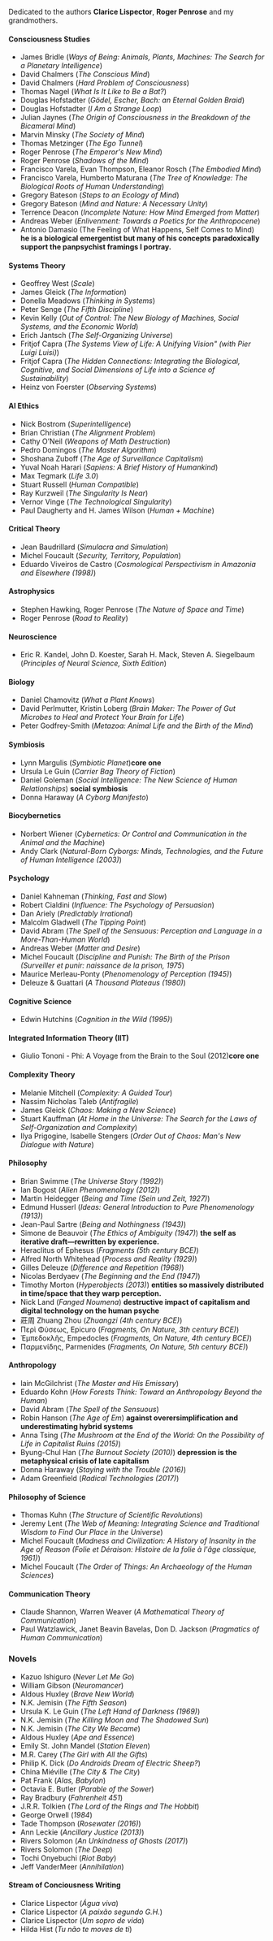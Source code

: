 Dedicated to the authors **Clarice Lispector**, **Roger Penrose** and my grandmothers.

#### Consciousness Studies

* James Bridle (*Ways of Being: Animals, Plants, Machines: The Search for a Planetary Intelligence*)
* David Chalmers (*The Conscious Mind*)
* David Chalmers (*Hard Problem of Consciousness*)
* Thomas Nagel (*What Is It Like to Be a Bat?*)
* Douglas Hofstadter (*Gödel, Escher, Bach: an Eternal Golden Braid*)
* Douglas Hofstadter (*I Am a Strange Loop*)
* Julian Jaynes (*The Origin of Consciousness in the Breakdown of the Bicameral Mind*)
* Marvin Minsky (*The Society of Mind*)
* Thomas Metzinger (*The Ego Tunnel*)
* Roger Penrose (*The Emperor's New Mind*)
* Roger Penrose (*Shadows of the Mind*)
* Francisco Varela, Evan Thompson, Eleanor Rosch (*The Embodied Mind*)
* Francisco Varela, Humberto Maturana (*The Tree of Knowledge: The Biological Roots of Human Understanding*)
* Gregory Bateson (*Steps to an Ecology of Mind*)
* Gregory Bateson (*Mind and Nature: A Necessary Unity*)
* Terrence Deacon (*Incomplete Nature: How Mind Emerged from Matter*)
* Andreas Weber (*Enlivenment: Towards a Poetics for the Anthropocene*)
* Antonio Damasio (The Feeling of What Happens, Self Comes to Mind) **he is a biological emergentist but many of his concepts paradoxically support the panpsychist framings I portray.**

#### Systems Theory
* Geoffrey West (*Scale*)
* James Gleick (*The Information*)
* Donella Meadows (*Thinking in Systems*)
* Peter Senge (*The Fifth Discipline*)
* Kevin Kelly (*Out of Control: The New Biology of Machines, Social Systems, and the Economic World*)
* Erich Jantsch (*The Self-Organizing Universe*)
* Fritjof Capra (*The Systems View of Life: A Unifying Vision" (with Pier Luigi Luisi)*)
* Fritjof Capra (*The Hidden Connections: Integrating the Biological, Cognitive, and Social Dimensions of Life into a Science of Sustainability*)
* Heinz von Foerster (*Observing Systems*)

#### AI Ethics
* Nick Bostrom (*Superintelligence*)
* Brian Christian (*The Alignment Problem*)
* Cathy O’Neil (*Weapons of Math Destruction*)
* Pedro Domingos (*The Master Algorithm*)
* Shoshana Zuboff (*The Age of Surveillance Capitalism*)
* Yuval Noah Harari (*Sapiens: A Brief History of Humankind*)
* Max Tegmark (*Life 3.0*)
* Stuart Russell (*Human Compatible*)
* Ray Kurzweil (*The Singularity Is Near*)
* Vernor Vinge (*The Technological Singularity*)
* Paul Daugherty and H. James Wilson (*Human + Machine*)

#### Critical Theory
* Jean Baudrillard (*Simulacra and Simulation*)
* Michel Foucault (*Security, Territory, Population*)
* Eduardo Viveiros de Castro (*Cosmological Perspectivism in Amazonia and Elsewhere (1998)*)

#### Astrophysics
* Stephen Hawking, Roger Penrose (*The Nature of Space and Time*)
* Roger Penrose (*Road to Reality*)

#### Neuroscience 

* Eric R. Kandel, John D. Koester, Sarah H. Mack, Steven A. Siegelbaum (*Principles of Neural Science, Sixth Edition*)

#### Biology

* Daniel Chamovitz (*What a Plant Knows*)
* David Perlmutter, Kristin Loberg (*Brain Maker: The Power of Gut Microbes to Heal and Protect Your Brain for Life*)
* Peter Godfrey-Smith (*Metazoa: Animal Life and the Birth of the Mind*)

#### Symbiosis
* Lynn Margulis (*Symbiotic Planet*)**core one**
* Ursula Le Guin (*Carrier Bag Theory of Fiction*)
* Daniel Goleman (*Social Intelligence: The New Science of Human Relationships*) **social symbiosis**
* Donna Haraway (*A Cyborg Manifesto*)

#### Biocybernetics
* Norbert Wiener (*Cybernetics: Or Control and Communication in the Animal and the Machine*)
* Andy Clark (*Natural-Born Cyborgs: Minds, Technologies, and the Future of Human Intelligence (2003)*)
  
#### Psychology
* Daniel Kahneman (*Thinking, Fast and Slow*)
* Robert Cialdini (*Influence: The Psychology of Persuasion*)
* Dan Ariely (*Predictably Irrational*)
* Malcolm Gladwell (*The Tipping Point*)
* David Abram (*The Spell of the Sensuous: Perception and Language in a More-Than-Human World*)
* Andreas Weber (*Matter and Desire*)
* Michel Foucault (*Discipline and Punish: The Birth of the Prison (Surveiller et punir: naissance de la prison, 1975*)
* Maurice Merleau-Ponty (*Phenomenology of Perception (1945)*)
* Deleuze & Guattari (*A Thousand Plateaus (1980)*)
  
#### Cognitive Science

* Edwin Hutchins (*Cognition in the Wild (1995)*)

####  Integrated Information Theory (IIT)

* Giulio Tononi - Phi: A Voyage from the Brain to the Soul (2012)**core one**

#### Complexity Theory
* Melanie Mitchell (*Complexity: A Guided Tour*)
* Nassim Nicholas Taleb (*Antifragile*)
* James Gleick (*Chaos: Making a New Science*)
* Stuart Kauffman (*At Home in the Universe: The Search for the Laws of Self-Organization and Complexity*)
* Ilya Prigogine, Isabelle Stengers (*Order Out of Chaos: Man's New Dialogue with Nature*)

#### Philosophy

* Brian Swimme (*The Universe Story (1992)*) 
* Ian Bogost (*Alien Phenomenology (2012)*)
* Martin Heidegger (*Being and Time (Sein und Zeit, 1927)*)
* Edmund Husserl (*Ideas: General Introduction to Pure Phenomenology (1913)*)
* Jean-Paul Sartre (*Being and Nothingness (1943)*)
* Simone de Beauvoir (*The Ethics of Ambiguity (1947)*) **the self as iterative draft—rewritten by experience.**
* Heraclitus of Ephesus (*Fragments (5th century BCE)*)
* Alfred North Whitehead (*Process and Reality (1929)*)
* Gilles Deleuze (*Difference and Repetition (1968)*)
* Nicolas Berdyaev (*The Beginning and the End (1947)*)
* Timothy Morton (*Hyperobjects (2013)*) **entities so massively distributed in time/space that they warp perception.**
* Nick Land (*Fanged Noumena*) **destructive impact of capitalism and digital technology on the human psyche**
* 莊周 Zhuang Zhou (*Zhuangzi (4th century BCE)*)
* Περὶ Φύσεως, Epicuro (*Fragments, On Nature, 3th century BCE)*)
* Ἐμπεδοκλῆς, Empedocles (*Fragments, On Nature, 4th century BCE)*)
* Παρμενίδης, Parmenides (*Fragments, On Nature, 5th century BCE)*)


#### Anthropology
* Iain McGilchrist (*The Master and His Emissary*)
* Eduardo Kohn (*How Forests Think: Toward an Anthropology Beyond the Human*)
* David Abram (*The Spell of the Sensuous*)
* Robin Hanson (*The Age of Em*) **against overersimplification and underestimating hybrid systems**
* Anna Tsing (*The Mushroom at the End of the World: On the Possibility of Life in Capitalist Ruins (2015)*)
* Byung-Chul Han (*The Burnout Society (2010)*) **depression is the metaphysical crisis of late capitalism**
* Donna Haraway (*Staying with the Trouble (2016)*)
* Adam Greenfield (*Radical Technologies (2017)*)

#### Philosophy of Science
* Thomas Kuhn (*The Structure of Scientific Revolutions*)
* Jeremy Lent (*The Web of Meaning: Integrating Science and Traditional Wisdom to Find Our Place in the Universe*)
* Michel Foucault (*Madness and Civilization: A History of Insanity in the Age of Reason (Folie et Déraison: Histoire de la folie à l'âge classique, 1961)*)
* Michel Foucault (*The Order of Things: An Archaeology of the Human Sciences*)

#### Communication Theory
* Claude Shannon, Warren Weaver (*A Mathematical Theory of Communication*)
* Paul Watzlawick, Janet Beavin Bavelas, Don D. Jackson (*Pragmatics of Human Communication*)

### Novels

* Kazuo Ishiguro (*Never Let Me Go*)
* William Gibson (*Neuromancer*)
* Aldous Huxley (*Brave New World*)
* N.K. Jemisin  (*The Fifth Season*)
* Ursula K. Le Guin (*The Left Hand of Darkness (1969)*)
* N.K. Jemisin (*The Killing Moon and The Shadowed Sun*)
* N.K. Jemisin (*The City We Became*)
* Aldous Huxley (*Ape and Essence*)
* Emily St. John Mandel (*Station Eleven*)
* M.R. Carey (*The Girl with All the Gifts*)
* Philip K. Dick (*Do Androids Dream of Electric Sheep?*)
* China Miéville (*The City & The City*)
* Pat Frank (*Alas, Babylon*)
* Octavia E. Butler (*Parable of the Sower*)
* Ray Bradbury (*Fahrenheit 451*)
* J.R.R. Tolkien (*The Lord of the Rings and The Hobbit*)
* George Orwell (*1984*)
* Tade Thompson (*Rosewater (2016)*)
* Ann Leckie (*Ancillary Justice (2013)*)
* Rivers Solomon  (*An Unkindness of Ghosts (2017)*)
* Rivers Solomon  (*The Deep*)
* Tochi Onyebuchi  (*Riot Baby*)
* Jeff VanderMeer (*Annihilation*)


#### Stream of Conciousness Writing

* Clarice Lispector (*Água viva*)
* Clarice Lispector (*A paixão segundo G.H.*)
* Clarice Lispector (*Um sopro de vida*)
* Hilda Hist (*Tu não te moves de ti*)
